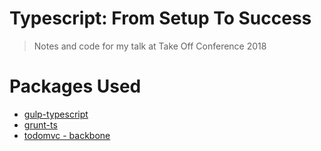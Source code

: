 Typescript: From Setup To Success
==================
> Notes and code for my talk at Take Off Conference 2018

# Packages Used
* [gulp-typescript](https://github.com/ivogabe/gulp-typescript)
* [grunt-ts](https://github.com/TypeStrong/grunt-ts)
* [todomvc - backbone](https://github.com/tastejs/todomvc/tree/master/examples/backbone)
